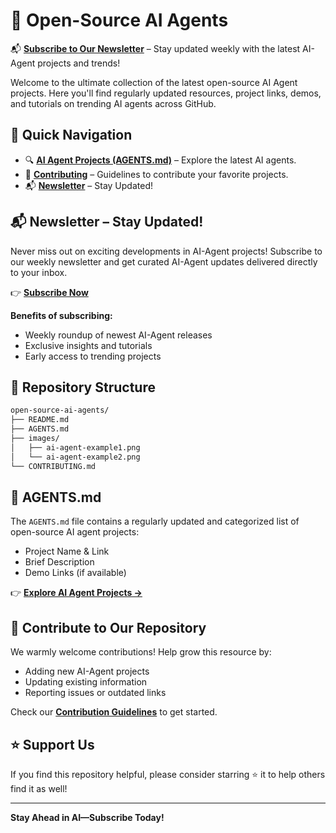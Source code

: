# 🚀 Open-Source AI Agents

📬 **[Subscribe to Our Newsletter](#your-newsletter-link)** – Stay updated weekly with the latest AI-Agent projects and trends!

Welcome to the ultimate collection of the latest open-source AI Agent projects. Here you'll find regularly updated resources, project links, demos, and tutorials on trending AI agents across GitHub.

## 📌 Quick Navigation

- 🔍 **[AI Agent Projects (AGENTS.md)](AGENTS.md)** – Explore the latest AI agents.
- 🤝 **[Contributing](CONTRIBUTING.md)** – Guidelines to contribute your favorite projects.
- 📬 **[Newsletter](#your-newsletter-link)** – Stay Updated!

## 📬 Newsletter – Stay Updated!

Never miss out on exciting developments in AI-Agent projects! Subscribe to our weekly newsletter and get curated AI-Agent updates delivered directly to your inbox.

👉 [**Subscribe Now**](#your-newsletter-link)

**Benefits of subscribing:**
- Weekly roundup of newest AI-Agent releases
- Exclusive insights and tutorials
- Early access to trending projects

## 📂 Repository Structure

```bash
open-source-ai-agents/
├── README.md
├── AGENTS.md
├── images/
│   ├── ai-agent-example1.png
│   └── ai-agent-example2.png
└── CONTRIBUTING.md
```


## 📃 AGENTS.md

The `AGENTS.md` file contains a regularly updated and categorized list of open-source AI agent projects:

- Project Name & Link
- Brief Description
- Demo Links (if available)

👉 **[Explore AI Agent Projects →](AGENTS.md)**

## 🤝 Contribute to Our Repository

We warmly welcome contributions! Help grow this resource by:

- Adding new AI-Agent projects
- Updating existing information
- Reporting issues or outdated links

Check our **[Contribution Guidelines](CONTRIBUTING.md)** to get started.

## ⭐ Support Us

If you find this repository helpful, please consider starring ⭐ it to help others find it as well!

---

**Stay Ahead in AI—Subscribe Today!**
